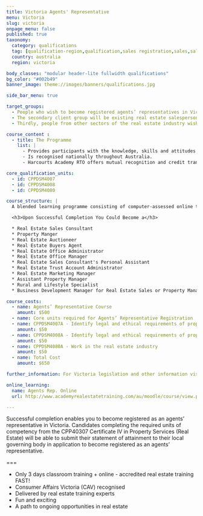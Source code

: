 ```yaml
---
title: Victoria Agents' Representative
menu: Victoria
slug: victoria
onpage_menu: false
published: true
taxonomy:
  category: qualifications
  tag: [qualification-region,qualification,sales registration,sales,sales consultants,victoria]
  country: australia
  region: victoria

body_classes: "modular header-lite fullwidth qualifications"
bg_color: "#002b49"
banner_image: theme://images/banners/qualifications.jpg

side_bar_menu: true

target_groups:
  - People who wish to become registered agents’ representatives in Victoria. Usually this group will have had little or no experience in the industry.
  - The secondary client group will be existing real estate salespersons moving interstate or from another country wishing to register as an agents’ representative.
  - Thirdly, people from other sectors of the real estate industry wishing to further develop their knowledge or skills in specific areas; e.g. personal assistants, registered salespersons, real estate franchise owners and managers wanting to up-skill or remain current in real estate practice.

course_content :
  - title: The Programme
    list: |
      - Provides participants with the knowledge, skills and attitudes to demonstrate competency in three units from the CPP40307 Certificate IV in Property Services (Real Estate).
      - Is recognised nationally throughout Australia.
      - Harcourts Academy RTO offers mutual recognition and credit transfer, plus recognition of prior learning.

core_qualification_units:
  - id: CPPDSM4007
  - id: CPPDSM4008
  - id: CPPDSM4080

course_structure: |
  A blended learning programme consisting of computer-assessed online tasks followed by three days in-class training.

  <h3>Upon Successful Completion You Could Become a</h3>

  * Real Estate Sales Consultant
  * Property Manger
  * Real Estate Auctioneer
  * Real Estate Buyers Agent
  * Real Estate Office Administrator
  * Real Estate Office Manager
  * Real Estate Sales Consultant's Personal Assistant
  * Real Estate Trust Account Administrator
  * Real Estate Marketing Manager
  * Assistant Property Manager
  * Rural and Lifestyle Specialist
  * Business Development Manager for Real Estate Sales or Property Management

course_costs:
  - name: Agents’ Representative Course
    amount: $500
  - name: Core units required for Agents’ Representative Registration
  - name: CPPDSM4007A - Identify legal and ethical requirements of property management to complete work
    amount: $50
  - name: CPPDSM4008A - Identify legal and ethical requirements of property sales to complete work
    amount: $50
  - name: CPPDSM4080A - Work in the real estate industry
    amount: $50
  - name: Total Cost
    amount: $650

further_information: For Victoria legislation and other information visit [Consumer Affairs](http://www.consumer.vic.gov.au/businesses/licensed-businesses/estate-agents).

online_learning:
  name: Agents Rep. Online
  url: http://www.academyrealestatetraining.com/au/moodle/course/view.php?id=106

---
```


Successful completion enables you to become registered as an agents’ representative in Victoria. Candidates completing the required units of competency from the CPP40307 Certificate IV in Property Services (Real Estate) will be able to submit their statement of attainment to their local governing body in application to become registered as an agents’ representative.

===

* Only 3 days classroom training + online - accredited real estate training FAST!
* Consumer Affairs Victoria (CAV) recognised
* Delivered by real estate training experts
* Fun and exciting
* A path to ongoing opportunities in real estate
